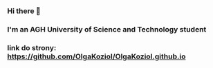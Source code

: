 ### Hi there 👋

### I'm an AGH University of Science and Technology student 
### link do strony: https://github.com/OlgaKoziol/OlgaKoziol.github.io
<!--
**OlgaKoziol/OlgaKoziol** is a ✨ _special_ ✨ repository because its `README.md` (this file) appears on your GitHub profile.

Here are some ideas to get you started:

- 🔭 I’m currently working on ...
- 🌱 I’m currently learning ...
- 👯 I’m looking to collaborate on ...
- 🤔 I’m looking for help with ...
- 💬 Ask me about ...
- 📫 How to reach me: ...
- 😄 Pronouns: ...
- ⚡ Fun fact: ...
-->
